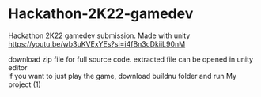 # Hackathon-2K22-gamedev
Hackathon 2K22 gamedev submission. Made with unity<br/>
https://youtu.be/wb3uKVExYEs?si=i4fBn3cDkiiL90nM

download zip file for full source code. extracted file can be opened in unity editor<br/>
if you want to just play the game, download buildnu folder and run My project (1)

